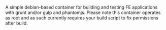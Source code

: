 A simple debian-based container for building and testing FE applications with
grunt and/or gulp and phantomjs. Please note this container operates as root
and as such currently requires your build script to fix permissions after
build.
